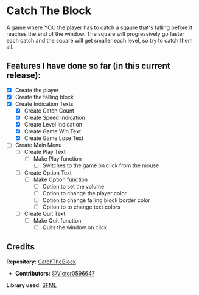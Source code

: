 # Catch The Block
A game where YOU the player has to catch a sqaure that's falling before it reaches the end of the window. The square will progressively go faster each catch and the square will get smaller each level, so try to catch them all. <br>



## Features I have done so far (in this current release):
- [x] Create the player
- [x] Create the falling block
- [x] Create Indication Texts
  - [x] Create Catch Count
  - [x] Create Speed Indication
  - [x] Create Level Indication
  - [x] Create Game Win Text
  - [x] Create Game Lose Text
- [ ] Create Main Menu
  - [ ] Create Play Text
    - [ ] Make Play function
      - [ ] Switches to the game on click from the mouse
  - [ ] Create Option Text
    - [ ] Make Option function
      - [ ] Option to set the volume
      - [ ] Option to change the player color
      - [ ] Option to change falling block border color 
      - [ ] Option to to change text colors
  - [ ] Create Quit Text
    - [ ] Make Quit function
      - [ ] Quits the window on click   
   
## Credits <br>

**Repository:** [CatchTheBlock](https://github.com/Victor0596647/CatchTheBlock)<br>
  - **Contributors:** [@Victor0596647](https://github.com/Victor0596647)<br>

**Library used:** [SFML](https://github.com/SFML/SFML/releases/tag/2.5.1)
